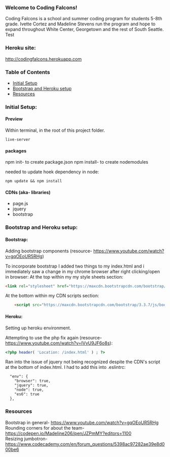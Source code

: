 
### Welcome to Coding Falcons!
Coding Falcons is a school and summer coding program for students 5-8th grade. Ivette Cortez and Madeline Stevens run the program and hope to expand throughout White Center, Georgetown and the rest of South Seattle. Test

### Heroku site:
http://codingfalcons.herokuapp.com

### Table of Contents
+ [Initial Setup](#preview)
+ [Bootstrap and Heroku setup](#bootstrap)
+ [Resources](#resources)

### Initial Setup:

#### Preview
Within terminal, in the root of this project folder.
``` 
live-server
```

#### packages
npm init- to create package.json
npm install- to create nodemodules

needed to update hoek dependency in node:
```
npm update && npm install
```

#### CDNs (aka- libraries)

- page.js
- jquery
- bootstrap

### Bootstrap and Heroku setup:

#### Bootstrap:

Adding bootstrap components (resource- https://www.youtube.com/watch?v=gqOEoUR5RHg)

To incorporate bootstrap I added two things to my index.html and i immediately saw a change in my chrome browser after right clicking/open in browser:
At the top within my my style sheets section:
```html
<link rel="stylesheet" href="https://maxcdn.bootstrapcdn.com/bootstrap/3.3.7/css/bootstrap.min.css" integrity="sha384-BVYiiSIFeK1dGmJRAkycuHAHRg32OmUcww7on3RYdg4Va+PmSTsz/K68vbdEjh4u" crossorigin="anonymous">
```

At the bottom within my CDN scripts section:
```html
    <script src="https://maxcdn.bootstrapcdn.com/bootstrap/3.3.7/js/bootstrap.min.js" integrity="sha384-Tc5IQib027qvyjSMfHjOMaLkfuWVxZxUPnCJA7l2mCWNIpG9mGCD8wGNIcPD7Txa" crossorigin="anonymous"></script>
```

#### Heroku:

Setting up heroku environment. 

Attempting to use the php fix again (resource- https://www.youtube.com/watch?v=IVvU9JF6o8s): 

```php
<?php header( 'Location: /index.html' ) ; ?>
```

Ran into the issue of jquery not being recognized despite the CDN's script at the bottom of index.html. I had to add this into .eslintrc:
```
  "env": {
    "browser": true,
    "jquery": true,
    "node": true,
    "es6": true
  },
```

### Resources 

Bootstrap in general- https://www.youtube.com/watch?v=gqOEoUR5RHg  
Rounding corners for about the team- https://codepen.io/Madeline206/pen/JZPmMY?editors=1100  
Resizing jumbotron- https://www.codecademy.com/en/forum_questions/5398ac97282ae39e8d000be6  
